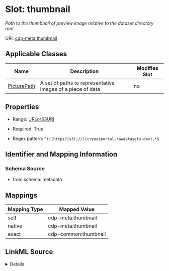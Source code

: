 

# Slot: thumbnail


_Path to the thumbnail of preview image relative to the dataset directory root._



URI: [cdp-meta:thumbnail](metadatathumbnail)



<!-- no inheritance hierarchy -->





## Applicable Classes

| Name | Description | Modifies Slot |
| --- | --- | --- |
| [PicturePath](PicturePath.md) | A set of paths to representative images of a piece of data |  no  |







## Properties

* Range: [URLorS3URI](URLorS3URI.md)

* Required: True

* Regex pattern: `^(((https?|s3)://)|cryoetportal-rawdatasets-dev).*$`





## Identifier and Mapping Information







### Schema Source


* from schema: metadata




## Mappings

| Mapping Type | Mapped Value |
| ---  | ---  |
| self | cdp-meta:thumbnail |
| native | cdp-meta:thumbnail |
| exact | cdp-common:thumbnail |




## LinkML Source

<details>
```yaml
name: thumbnail
description: Path to the thumbnail of preview image relative to the dataset directory
  root.
from_schema: metadata
exact_mappings:
- cdp-common:thumbnail
rank: 1000
alias: thumbnail
owner: PicturePath
domain_of:
- PicturePath
range: URLorS3URI
required: true
inlined: true
inlined_as_list: true
pattern: ^(((https?|s3)://)|cryoetportal-rawdatasets-dev).*$

```
</details>

